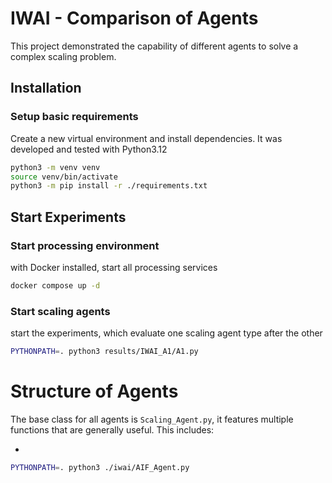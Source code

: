 # IWAI - Comparison of Agents

This project demonstrated the capability of different agents to solve a complex scaling problem.


## Installation

### Setup basic requirements

Create a new virtual environment and install dependencies. It was developed and tested with Python3.12

```bash
python3 -m venv venv
source venv/bin/activate
python3 -m pip install -r ./requirements.txt
```

## Start Experiments

### Start processing environment 

with Docker installed, start all processing services

```bash
docker compose up -d
```

### Start scaling agents

start the experiments, which evaluate one scaling agent type after the other

```bash
PYTHONPATH=. python3 results/IWAI_A1/A1.py
```

# Structure of Agents

The base class for all agents is `Scaling_Agent.py`, it features multiple functions that are generally useful.
This includes:

* 

```bash
PYTHONPATH=. python3 ./iwai/AIF_Agent.py
```